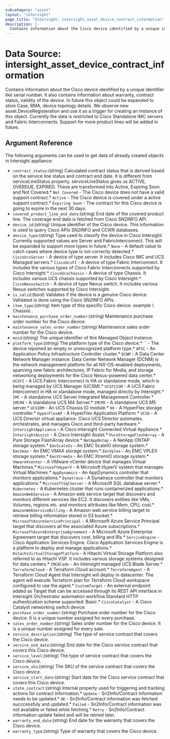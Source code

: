 ```yaml
---
subcategory: "asset"
layout: "intersight"
page_title: "Intersight: intersight_asset_device_contract_information"
description: |-
  Contains information about the Cisco device identified by a unique identifier like serial number. It also contains information about warranty, contract status, validity of the device. In future this object could be expanded to store Case, RMA, device topology details. We observe new asset.DeviceRegisteration and use it as a trigger for creating an instance of this object. Currently the data is restricted to Cisco Standalone IMC servers and Fabric Interconnects. Support for more product lines will be added in future.
---
```


# Data Source: intersight_asset_device_contract_information
Contains information about the Cisco device identified by a unique identifier like serial number. It also contains information about warranty, contract status, validity of the device. In future this object could be expanded to store Case, RMA, device topology details. We observe new asset.DeviceRegisteration and use it as a trigger for creating an instance of this object. Currently the data is restricted to Cisco Standalone IMC servers and Fabric Interconnects. Support for more product lines will be added in future.
## Argument Reference
The following arguments can be used to get data of already created objects in Intersight appliance:
* `contract_status`:(string) Calculated contract status that is derived based on the service line status and contract end date. It is different from serviceLineStatus property. serviceLineStatus gives us ACTIVE, OVERDUE, EXPIRED. These are transformed into Active, Expiring Soon and Not Covered.* `Not Covered` - The Cisco device does not have a valid support contract.* `Active` - The Cisco device is covered under a active support contract.* `Expiring Soon` - The contract for this Cisco device is going to expire in the next 30 days. 
* `covered_product_line_end_date`:(string) End date of the covered product line. The coverage end date is fetched from Cisco SN2INFO API. 
* `device_id`:(string) Unique identifier of the Cisco device. This information is used to query Cisco APIx SN2INFO and CCWR databases. 
* `device_type`:(string) Type used to classify the device in Cisco Intersight. Currently supported values are Server and FabricInterconnect. This will be expanded to support more types in future.* `None` - A default value to catch cases where device type is not correctly detected.* `CiscoUcsServer` - A device of type server. It includes Cisco IMC and UCS Managed servers.* `CiscoUcsFI` - A device of type Fabric Interconnect. It includes the various types of Cisco Fabric Interconnects supported by Cisco Intersight.* `CiscoUcsChassis` - A device of type Chassis. It includes various UCS chassis supported by Cisco Intersight.* `CiscoNexusSwitch` - A device of type Nexus switch. It includes various Nexus switches supported by Cisco Intersight. 
* `is_valid`:(bool) Validates if the device is a genuine Cisco device. Validated is done using the Cisco SN2INFO APIs. 
* `item_type`:(string) Item type of this specific Cisco device. example \ Chassis\ . 
* `maintenance_purchase_order_number`:(string) Maintenance purchase order number for the Cisco device. 
* `maintenance_sales_order_number`:(string) Maintenance sales order number for the Cisco device. 
* `moid`:(string) The unique identifier of this Managed Object instance. 
* `platform_type`:(string) The platform type of the Cisco device.* `` - The device reported an empty or unrecognized platform type.* `APIC` - An Application Policy Infrastructure Controller cluster.* `DCNM` - A Data Center Network Manager instance. Data Center Network Manager (DCNM) is the network management platform for all NX-OS-enabled deployments, spanning new fabric architectures, IP Fabric for Media, and storage networking deployments for the Cisco Nexus-powered data center.* `UCSFI` - A UCS Fabric Interconnect in HA or standalone mode, which is being managed by UCS Manager (UCSM).* `UCSFIISM` - A UCS Fabric Interconnect in HA or standalone mode, managed directly by Intersight.* `IMC` - A standalone UCS Server Integrated Management Controller.* `IMCM4` - A standalone UCS M4 Server.* `IMCM5` - A standalone UCS M5 server.* `UCSIOM` - An UCS Chassis IO module.* `HX` - A HyperFlex storage controller.* `HyperFlexAP` - A HyperFlex Application Platform.* `UCSD` - A UCS Director virtual appliance. Cisco UCS Director automates, orchestrates, and manages Cisco and third-party hardware.* `IntersightAppliance` - A Cisco Intersight Connected Virtual Appliance.* `IntersightAssist` - A Cisco Intersight Assist.* `PureStorageFlashArray` - A Pure Storage FlashArray device.* `NetAppOntap` - A NetApp ONTAP storage system.* `EmcScaleIo` - An EMC ScaleIO storage system.* `EmcVmax` - An EMC VMAX storage system.* `EmcVplex` - An EMC VPLEX storage system.* `EmcXtremIo` - An EMC XtremIO storage system.* `VmwareVcenter` - A VMware vCenter device that manages Virtual Machines.* `MicrosoftHyperV` - A Microsoft HyperV system that manages Virtual Machines.* `AppDynamics` - An AppDynamics controller that monitors applications.* `Dynatrace` - A Dynatrace controller that monitors applications.* `MicrosoftSqlServer` - A Microsoft SQL database server.* `Kubernetes` - A Kubernetes cluster that runs containerized applications.* `AmazonWebService` - A Amazon web service target that discovers and monitors different services like EC2. It discovers entities like VMs, Volumes, regions etc. and monitors attributes like Mem, CPU, cost.* `AmazonWebServiceBilling` - A Amazon web service billing target to retrieve billing information stored in S3 bucket.* `MicrosoftAzureServicePrincipal` - A Microsoft Azure Service Principal target that discovers all the associated Azure subscriptions.* `MicrosoftAzureEnterpriseAgreement` - A Microsoft Azure Enterprise Agreement target that discovers cost, billing and RIs.* `ServiceEngine` - Cisco Application Services Engine. Cisco Application Services Engine is a platform to deploy and manage applications.* `HitachiVirtualStoragePlatform` - A Hitachi Virtual Storage Platform also referred to as Hitachi VSP. It includes various storage systems designed for data centers.* `IMCBlade` - An Intersight managed UCS Blade Server.* `TerraformCloud` - A Terraform Cloud account.* `TerraformAgent` - A Terraform Cloud Agent that Intersight will deploy in datacenter. The agent will execute Terraform plan for Terraform Cloud workspace configured to use the agent.* `CustomTarget` - An external endpoint added as Target that can be accessed through its REST API interface in Intersight Orchestrator automation workflow.Standard HTTP authentication scheme supported: Basic.* `CiscoCatalyst` - A Cisco Catalyst networking switch device. 
* `purchase_order_number`:(string) Purchase order number for the Cisco device. It is a unique number assigned for every purchase. 
* `sales_order_number`:(string) Sales order number for the Cisco device. It is a unique number assigned for every sale. 
* `service_description`:(string) The type of service contract that covers the Cisco device. 
* `service_end_date`:(string) End date for the Cisco service contract that covers this Cisco device. 
* `service_level`:(string) The type of service contract that covers the Cisco device. 
* `service_sku`:(string) The SKU of the service contract that covers the Cisco device. 
* `service_start_date`:(string) Start date for the Cisco service contract that covers this Cisco device. 
* `state_contract`:(string) Internal property used for triggering and tracking actions for contract information.* `Update` - Sn2Info/Contract information needs to be updated.* `OK` - Sn2Info/Contract information was fetched succcessfuly and updated.* `Failed` - Sn2Info/Contract information was not available  or failed while fetching.* `Retry` - Sn2Info/Contract information update failed and will be retried later. 
* `warranty_end_date`:(string) End date for the warranty that covers the Cisco device. 
* `warranty_type`:(string) Type of warranty that covers the Cisco device. 
